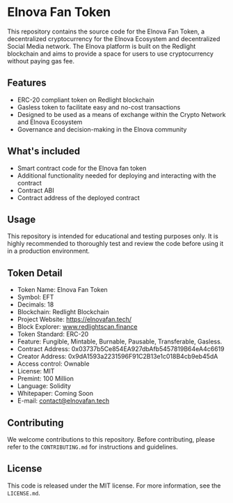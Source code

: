 # Elnova Fan Token

This repository contains the source code for the Elnova Fan Token, a decentralized cryptocurrency for the Elnova Ecosystem and decentralized Social Media network. The Elnova platform is built on the Redlight blockchain and aims to provide a space for users to use cryptocurrency without paying gas fee.
## Features
- ERC-20 compliant token on Redlight blockchain
- Gasless token to facilitate easy and no-cost transactions
- Designed to be used as a means of exchange within the Crypto Network and Elnova Ecosystem
- Governance and decision-making in the Elnova community

## What's included
- Smart contract code for the Elnova fan token
- Additional functionality needed for deploying and interacting with the contract
- Contract ABI
- Contract address of the deployed contract

## Usage
This repository is intended for educational and testing purposes only. It is highly recommended to thoroughly test and review the code before using it in a production environment.

## Token Detail
- Token Name: Elnova Fan Token
- Symbol: EFT 
- Decimals: 18
- Blockchain: Redlight Blockchain 
- Project Website: https://elnovafan.tech/ 
- Block Explorer: www.redlightscan.finance
- Token Standard: ERC-20
- Feature: Fungible, Mintable, Burnable, Pausable, Transferable, Gasless.
- Contract Address: 0x03737b5Ce854EA927dbAfb5457819B64eA4c6619
- Creator Address: 0x9dA1593a2231596F91C2B13e1c018B4cb9eb45dA
- Access control: Ownable
- License: MIT
- Premint: 100 Million
- Language: Solidity
- Whitepaper: Coming Soon
- E-mail: contact@elnovafan.tech

## Contributing
We welcome contributions to this repository. Before contributing, please refer to the `CONTRIBUTING.md` for instructions and guidelines.

## License
This code is released under the MIT license. For more information, see the `LICENSE.md`. 
